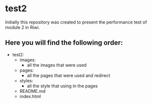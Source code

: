 # test2

Initially this repository was created to present the performance test of module 2 in Riwi.

## Here you will find the following order:
 - test2:
   - images:
      - all the images that were used
   - pages:
      - all the pages that were used and redirect
   - styles:
      - all the style that using in the pages
   - README.md
   - index.html

